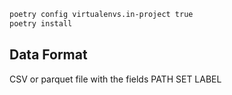 ```bash
poetry config virtualenvs.in-project true
poetry install
```

## Data Format

CSV or parquet file with the fields
PATH
SET
LABEL
